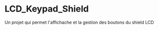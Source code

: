  LCD_Keypad_Shield
=======

Un projet qui permet l'affichache et la gestion des boutons du shield LCD
